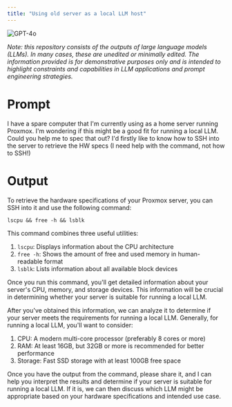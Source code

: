 ```yaml
---
title: "Using old server as a local LLM host"
---
```

![GPT-4o](https://img.shields.io/badge/GPT--4o-3333FF?style=for-the-badge&logo=openai&logoColor=white)



*Note: this repository consists of the outputs of large language models (LLMs). In many cases, these are unedited or minimally edited. The information provided is for demonstrative purposes only and is intended to highlight constraints and capabilities in LLM applications and prompt engineering strategies.*


# Prompt
I have a spare computer that I'm currently using as a home server running Proxmox. I'm wondering if this might be a good fit for running a local LLM. Could you help me to spec that out? I'd firstly like to know how to SSH into the server to retrieve the HW specs (I need help with the command, not how to SSH!)

# Output

To retrieve the hardware specifications of your Proxmox server, you can SSH into it and use the following command:

```
lscpu && free -h && lsblk
```

This command combines three useful utilities:

1. `lscpu`: Displays information about the CPU architecture
2. `free -h`: Shows the amount of free and used memory in human-readable format
3. `lsblk`: Lists information about all available block devices

Once you run this command, you'll get detailed information about your server's CPU, memory, and storage devices. This information will be crucial in determining whether your server is suitable for running a local LLM.

After you've obtained this information, we can analyze it to determine if your server meets the requirements for running a local LLM. Generally, for running a local LLM, you'll want to consider:

1. CPU: A modern multi-core processor (preferably 8 cores or more)
2. RAM: At least 16GB, but 32GB or more is recommended for better performance
3. Storage: Fast SSD storage with at least 100GB free space

Once you have the output from the command, please share it, and I can help you interpret the results and determine if your server is suitable for running a local LLM. If it is, we can then discuss which LLM might be appropriate based on your hardware specifications and intended use case.